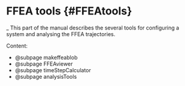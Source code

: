 FFEA tools {#FFEAtools}
=========================
_
This part of the manual describes the several tools for configuring 
 a system and analysing the FFEA trajectories. 

Content:

- @subpage makeffeablob
- @subpage FFEAviewer
- @subpage timeStepCalculator
- @subpage analysisTools

